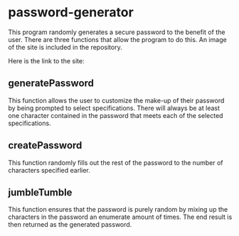 # password-generator

This program randomly generates a secure password to the benefit of the user. There are three functions that allow the program to do this. An image of the site is included in the repository.

Here is the link to the site:

## generatePassword
This function allows the user to customize the make-up of their password by being prompted to select specifications. There will always be at least one character contained in the password that meets each of the selected specifications.

## createPassword
This function randomly fills out the rest of the password to the number of characters specified earlier. 

## jumbleTumble
This function ensures that the password is purely random by mixing up the characters in the password an enumerate amount of times. The end result is then returned as the generated password.
